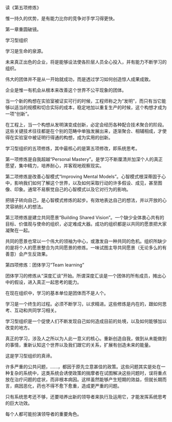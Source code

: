 读《第五项修炼》

惟一持久的优势，是有能力比你的竞争对手学习得更快。

第一章重圆破镜。

学习型组织

学习是生命的泉源。

未来真正出色的企业，将是能够设法使各阶层人员全心投入，并有能力不断学习的组织。

伟大的团体并不是从一开始就成功，而是透过学习如何创造惊人成果成致。

企业是惟一有机会从根本来改善这个世界不公平现象的团体。

当一个新的构想在实验室被证实可行的时候，工程师称之为“发明”，而只有当它能够以适当的规模和切合实际的成本，稳定地加以重复生产的时候，这个构想才成为一项“创新”。

在工程上，当一个构想从发明演变成创新，必定会经历各种配合技术聚合的阶段。这些关键技术往往都是在个别的范畴中单独发展出来，逐渐聚合、相辅相成，才使得在实验室中被证明行得通的构想，成为实用的创新。

学习型组织的五项修炼，其中最核心的是第五项修改，即系统思考。

第一项修炼是自我超越“Personal
Mastery”。是学习不断厘清并加深个人的真正愿望，集中精力，培养耐心，并客观地观察现实。

第二项修炼是改善心智模式“Improving Mental
Models”。心智模式根深蒂固于心中，影响我们如何了解这个世界，以及如何采取行动的许多假设、成见，甚至图像、印象。通常不易察觉自己的心智模式以及它对行为的影响。

把镜子转向自己，是心智模式修炼的起步。有效地表达自己的想法，并以开放的心灵容纳别人的想法。

第三项修炼是建立共同愿景“Building Shared
Vision”。一个缺少全体衷心共有的目标、价值观与使命的组织，必定难成大器。成功的组织都是以共同的愿景把大家凝聚在一起。

共同的愿景也常以一个伟大的领袖为中心，或激发自一种共同的危机。组织所缺少的是将个人的愿景整合为共同愿景的修炼。一味试图主导共同愿景（无论多么的有善意）会产生反效果。

第四项修炼：团体学习“Team learning”

团体学习的修炼从“深度汇谈”开始。所谓深度汇谈是一个团体的所有成员，摊出心中的假设，进入真正一起思考的能力。

在现在组织中，学习的基本单位是团体而不是人个。

学习是一个终生的过程。必须不断学习，以求精进。这些修炼是内在的，跟如何思考、互动和共同学习相关。

学习型组织是一个促使人们不断发现自己如何造成目前的处境，以及如何能够加以改变的地方。

真正的学习，涉及人之所以为人此一意义的核心。重新创造自我，做到从未能做到的事情，重新认知这个世界以及我们跟它的关系，扩展有创造未来的能量。

这是学习型组织的真谛。

许多严重的公共问题，......，都因于原先立意甚佳的政策。这些问题其实是处在一种复杂的系统中，这类系统会诱使政策的揣摩者在试图解决这些问题时，误将重点放在治疗问题的症状，而非根本病因。这样虽然能够产生短期的效益，但就长期而言，病因恶化，药也不得不愈下愈重，造成更严重的问题。

只有系统思考还不够，还要培养出新的领导者来执行及运用它，才能发挥系统思考的巨大功效。

每个人都可能扮演领导者的重要角色。
